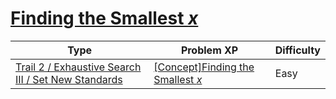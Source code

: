# [Finding the Smallest $x$](https://www.codetree.ai/trails/complete/curated-cards/intro-find-smallest-x)

|Type|Problem XP|Difficulty|
|---|---|---|
|[Trail 2 / Exhaustive Search III / Set New Standards](https://www.codetree.ai/trail-info/novice-mid/)|[[Concept]Finding the Smallest $x$](https://www.codetree.ai/trails/complete/curated-cards/intro-find-smallest-x/)|Easy|

